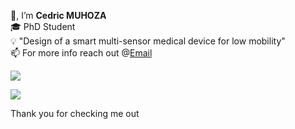 👋, I’m <strong>Cedric MUHOZA</strong> <br>
🎓 PhD Student <br> 
💡 "Design of a smart multi-sensor medical device for low mobility"<br>
📫 For more info reach out @<a href="mailto:cedricdiego0@gmail.com">Email</a>

<!---
mcedrdiego/mcedrdiego is a ✨ special ✨ repository because its `README.md` (this file) appears on your GitHub profile.
You can click the Preview link to take a look at your changes.
--->


![](https://github-readme-stats.vercel.app/api/top-langs/?username=mcedrdiego&layout=compact&theme=transparent)

![](https://github-readme-stats.vercel.app/api?username=mcedrdiego&show_icons=true&theme=transparent)

Thank you for checking me out
